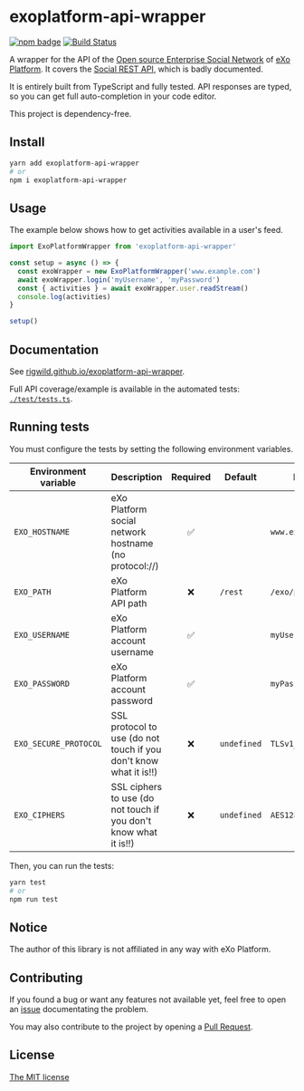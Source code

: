 # exoplatform-api-wrapper

[![npm badge](https://img.shields.io/npm/v/exoplatform-api-wrapper.svg?logo=npm)](https://www.npmjs.com/package/exoplatform-api-wrapper)
[![Build Status](https://travis-ci.org/rigwild/exoplatform-api-wrapper.svg?branch=master)](https://travis-ci.org/rigwild/exoplatform-api-wrapper)

A wrapper for the API of the [Open source Enterprise Social Network](https://www.exoplatform.com/enterprise-social-network/) of [eXo Platform](https://www.exoplatform.com/). It covers the [Social REST API](https://docs-old.exoplatform.org/public/index.jsp?topic=%2FPLF43%2FPLFDevGuide.eXoPlatformAPIs.RestAPIs.Social.DataModels.Activity.html), which is badly documented.

It is entirely built from TypeScript and fully tested. API responses are typed, so you can get full auto-completion in your code editor.

This project is dependency-free.

## Install
```sh
yarn add exoplatform-api-wrapper
# or
npm i exoplatform-api-wrapper
```

## Usage
The example below shows how to get activities available in a user's feed.
```ts
import ExoPlatformWrapper from 'exoplatform-api-wrapper'

const setup = async () => {
  const exoWrapper = new ExoPlatformWrapper('www.example.com')
  await exoWrapper.login('myUsername', 'myPassword')
  const { activities } = await exoWrapper.user.readStream()
  console.log(activities)
}

setup()
```

## Documentation
See [rigwild.github.io/exoplatform-api-wrapper](https://rigwild.github.io/exoplatform-api-wrapper/classes/_exoplatformwrapper_.exoplatformwrapper).

Full API coverage/example is available in the automated tests: [`./test/tests.ts`](./test/tests.ts#L45-L9999).

## Running tests
You must configure the tests by setting the following environment variables.

| Environment variable | Description | Required | Default | Example |
| -------------------- | ----------- | :------: | ------- | ------- |
| `EXO_HOSTNAME` | eXo Platform social network hostname (no protocol://) | ✅ ||`www.example.com` |
| `EXO_PATH` | eXo Platform API path | ❌ | `/rest` | `/exo/platform/rest` |
| `EXO_USERNAME` | eXo Platform account username | ✅ || `myUser` |
| `EXO_PASSWORD` | eXo Platform account password | ✅ || `myPassword` |
| `EXO_SECURE_PROTOCOL` | SSL protocol to use (do not touch if you don't know what it is!!) | ❌ | `undefined` | `TLSv1_method` |
| `EXO_CIPHERS` | SSL ciphers to use (do not touch if you don't know what it is!!) | ❌ | `undefined` | `AES128-SHA` |

Then, you can run the tests:
```sh
yarn test
# or
npm run test
```

## Notice
The author of this library is not affiliated in any way with eXo Platform.

## Contributing
If you found a bug or want any features not available yet, feel free to open an [issue](https://github.com/rigwild/exoplatform-api-wrapper/issues) documentating the problem.

You may also contribute to the project by opening a [Pull Request](https://github.com/rigwild/exoplatform-api-wrapper/pulls).

## License
[The MIT license](./LICENSE)
